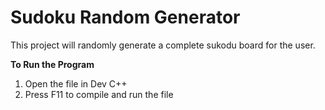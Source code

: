 # Sudoku Random Generator

This project will randomly generate a complete sukodu board for the user.


****************To Run the Program****************    

1. Open the file in Dev C++
2. Press F11 to compile and run the file

